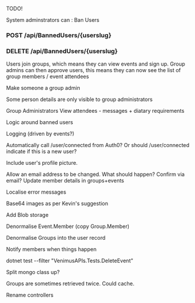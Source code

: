 
TODO!

System adminstrators can :  Ban Users
### POST /api/BannedUsers/{userslug}
### DELETE /api/BannedUsers/{userslug}

Users join groups,   which means they can view events and sign up.
Group admins can then approve users,  this means they can now see the list of group members / event attendees

Make someone a group admin

Some person details are only visible to group administrators

Group Administrators
View attendees - messages + diatary  requirements

Logic around banned users

Logging (driven by events?)

Automatically call /user/connected from Auth0?   Or should /user/connected indicate if this is a new user?

Include user's profile picture.

Allow an email address to be changed.  What should happen?  Confirm via email?  Update member details in groups+events

Localise error messages

Base64 images  as per Kevin's suggestion

Add Blob storage

Denormalise Event.Member  (copy Group.Member)

Denormalise Groups into the user record

Notify members when things happen

dotnet test --filter "VenimusAPIs.Tests.DeleteEvent"

Split mongo class up?

Groups are sometimes retrieved twice.  Could cache.   

Rename controllers